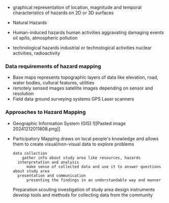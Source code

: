 - graphical representation of location, magnitude and temporal characteristics of hazards on 2D or 3D surfaces

- Natural Hazards
- Human-induced hazards
	  human activities aggravating damaging events
	  oil spills, atmospheric pollution
- technological hazards
	  industrial or technological activities
	  nuclear activities, radioactivity 

### Data requirements of hazard mapping
- Base maps
	  represents topographic layers of data like elevation, road, water bodies, cultural features, utilities
- remotely sensed images
	  satellite images depending on sensor and resolution
- Field data
	  ground surveying systems
	  GPS 
	  Laser scanners

### Approaches to Hazard Mapping
- Geographic Information System (GIS)
	  ![[Pasted image 20241212011808.png]]

- Participatory Mapping
	  draws on local people's knowledge and allows them to create visual/non-visual data to explore problems
	  
	  data collection
		  gather info about study area like resources, hazards
		interpretation and analysis
			make sense of collected data and use it to answer questions about study area
		presentation and communication
			presenting the findings in an understandable way and manner

	Preparation
		scouting
			investigation of study area
		design instruments
			develop tools and methods for collecting data from the community